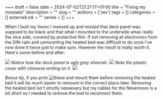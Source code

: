 +++
draft = false
date = 2024-07-02T21:21:17+01:00
title = "Fixing my misstake"
description = ""
slug = ""
authors = ['zev']
tags = []
categories = []
externalLink = ""
series = []
+++

When I built my Voron I messed up and missed that deck panel was suppsed to be black and that what I mounted to the underside whas really the nice side, covered by protective film. If not removing all electronics from the DIN-rails and unmounting the heated bed was difficult to do once I've now done it twice just to make sure. However the result is really worth it. Here's some before and after:

![](before_flipping_plate.jpeg)
*Notice how the deck panel is ugly grey silverish.*
![](removing_electronics_again.jpeg)
*Note the plastic cover with chineese writing on it.*
![](finally_black.jpeg)

Bonus tip, if you print ![these](https://www.printables.com/model/411428-voron-24-flex-plate-stops) and mount them before removing the heated bed it will be much easier to remount in the correct place later. Removing the heated bed isn't strictly nessesary but my cables for the Nevermore is a bit short so I needed to remove the bed to reconnect them.

